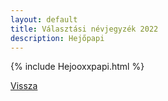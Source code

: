 ```yaml
---
layout: default
title: Választási névjegyzék 2022
description: Hejőpapi
---
```


{% include Hejooxxpapi.html %}

[Vissza](./)